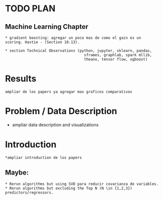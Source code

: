 # TODO PLAN

## Machine Learning Chapter
	* gradient boosting: agregar un poco mas de como el gain es un scoring. Hastie - (Section 10.13).

	* section Technical Observations (python, jupyter, sklearn, pandas, 
										sframes, graphlab, spark mllib, 
										theano, tensor flow, xgboost)

# Results
	ampliar de los papers ya agregar mas graficos comparativos

# Problem / Data Description
 * ampliar data description and visualizations

# Introduction 
	*ampliar introduction de los papers

## Maybe:
	* Rerun algorithms but using SVD para reducir covarianza de variables.
	* Rerun algorithms but excluding the Top N (N \in {1,2,3}) predictors/regressors.
